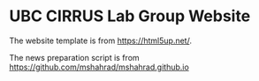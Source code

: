 # UBC CIRRUS Lab Group Website

The website template is from https://html5up.net/. 

The news preparation script is from https://github.com/mshahrad/mshahrad.github.io

